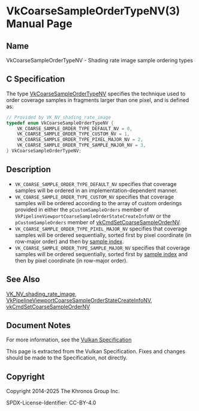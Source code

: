 # VkCoarseSampleOrderTypeNV(3) Manual Page

## Name

VkCoarseSampleOrderTypeNV - Shading rate image sample ordering types



## [](#_c_specification)C Specification

The type [VkCoarseSampleOrderTypeNV](https://registry.khronos.org/vulkan/specs/latest/man/html/VkCoarseSampleOrderTypeNV.html) specifies the technique used to order coverage samples in fragments larger than one pixel, and is defined as:

```c++
// Provided by VK_NV_shading_rate_image
typedef enum VkCoarseSampleOrderTypeNV {
    VK_COARSE_SAMPLE_ORDER_TYPE_DEFAULT_NV = 0,
    VK_COARSE_SAMPLE_ORDER_TYPE_CUSTOM_NV = 1,
    VK_COARSE_SAMPLE_ORDER_TYPE_PIXEL_MAJOR_NV = 2,
    VK_COARSE_SAMPLE_ORDER_TYPE_SAMPLE_MAJOR_NV = 3,
} VkCoarseSampleOrderTypeNV;
```

## [](#_description)Description

- `VK_COARSE_SAMPLE_ORDER_TYPE_DEFAULT_NV` specifies that coverage samples will be ordered in an implementation-dependent manner.
- `VK_COARSE_SAMPLE_ORDER_TYPE_CUSTOM_NV` specifies that coverage samples will be ordered according to the array of custom orderings provided in either the `pCustomSampleOrders` member of `VkPipelineViewportCoarseSampleOrderStateCreateInfoNV` or the `pCustomSampleOrders` member of [vkCmdSetCoarseSampleOrderNV](https://registry.khronos.org/vulkan/specs/latest/man/html/vkCmdSetCoarseSampleOrderNV.html).
- `VK_COARSE_SAMPLE_ORDER_TYPE_PIXEL_MAJOR_NV` specifies that coverage samples will be ordered sequentially, sorted first by pixel coordinate (in row-major order) and then by [sample index](https://registry.khronos.org/vulkan/specs/latest/html/vkspec.html#primsrast-multisampling-coverage-mask).
- `VK_COARSE_SAMPLE_ORDER_TYPE_SAMPLE_MAJOR_NV` specifies that coverage samples will be ordered sequentially, sorted first by [sample index](https://registry.khronos.org/vulkan/specs/latest/html/vkspec.html#primsrast-multisampling-coverage-mask) and then by pixel coordinate (in row-major order).

## [](#_see_also)See Also

[VK\_NV\_shading\_rate\_image](https://registry.khronos.org/vulkan/specs/latest/man/html/VK_NV_shading_rate_image.html), [VkPipelineViewportCoarseSampleOrderStateCreateInfoNV](https://registry.khronos.org/vulkan/specs/latest/man/html/VkPipelineViewportCoarseSampleOrderStateCreateInfoNV.html), [vkCmdSetCoarseSampleOrderNV](https://registry.khronos.org/vulkan/specs/latest/man/html/vkCmdSetCoarseSampleOrderNV.html)

## [](#_document_notes)Document Notes

For more information, see the [Vulkan Specification](https://registry.khronos.org/vulkan/specs/latest/html/vkspec.html#VkCoarseSampleOrderTypeNV)

This page is extracted from the Vulkan Specification. Fixes and changes should be made to the Specification, not directly.

## [](#_copyright)Copyright

Copyright 2014-2025 The Khronos Group Inc.

SPDX-License-Identifier: CC-BY-4.0